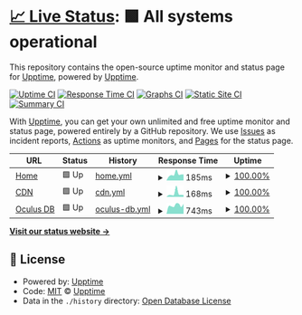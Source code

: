 # [📈 Live Status](https://status.phazed.xyz): <!--live status--> **🟩 All systems operational**

This repository contains the open-source uptime monitor and status page for [Upptime](https://upptime.js.org), powered by [Upptime](https://github.com/upptime/upptime).

[![Uptime CI](https://github.com/phaze-the-dumb/statuspage/workflows/Uptime%20CI/badge.svg)](https://github.com/phaze-the-dumb/statuspage/actions?query=workflow%3A%22Uptime+CI%22)
[![Response Time CI](https://github.com/phaze-the-dumb/statuspage/workflows/Response%20Time%20CI/badge.svg)](https://github.com/phaze-the-dumb/statuspage/actions?query=workflow%3A%22Response+Time+CI%22)
[![Graphs CI](https://github.com/phaze-the-dumb/statuspage/workflows/Graphs%20CI/badge.svg)](https://github.com/phaze-the-dumb/statuspage/actions?query=workflow%3A%22Graphs+CI%22)
[![Static Site CI](https://github.com/phaze-the-dumb/statuspage/workflows/Static%20Site%20CI/badge.svg)](https://github.com/phaze-the-dumb/statuspage/actions?query=workflow%3A%22Static+Site+CI%22)
[![Summary CI](https://github.com/phaze-the-dumb/statuspage/workflows/Summary%20CI/badge.svg)](https://github.com/phaze-the-dumb/statuspage/actions?query=workflow%3A%22Summary+CI%22)

With [Upptime](https://upptime.js.org), you can get your own unlimited and free uptime monitor and status page, powered entirely by a GitHub repository. We use [Issues](https://github.com/upptime/upptime/issues) as incident reports, [Actions](https://github.com/phaze-the-dumb/statuspage/actions) as uptime monitors, and [Pages](https://status.phazed.xyz) for the status page.

<!--start: status pages-->
<!-- This summary is generated by Upptime (https://github.com/upptime/upptime) -->
<!-- Do not edit this manually, your changes will be overwritten -->
<!-- prettier-ignore -->
| URL | Status | History | Response Time | Uptime |
| --- | ------ | ------- | ------------- | ------ |
| <img alt="" src="https://icons.duckduckgo.com/ip3/phazed.xyz.ico" height="13"> [Home](https://phazed.xyz/) | 🟩 Up | [home.yml](https://github.com/phaze-the-dumb/statuspage/commits/HEAD/history/home.yml) | <details><summary><img alt="Response time graph" src="./graphs/home/response-time-week.png" height="20"> 185ms</summary><br><a href="https://status.phazed.xyz/history/home"><img alt="Response time 256" src="https://img.shields.io/endpoint?url=https%3A%2F%2Fraw.githubusercontent.com%2Fphaze-the-dumb%2Fstatuspage%2FHEAD%2Fapi%2Fhome%2Fresponse-time.json"></a><br><a href="https://status.phazed.xyz/history/home"><img alt="24-hour response time 185" src="https://img.shields.io/endpoint?url=https%3A%2F%2Fraw.githubusercontent.com%2Fphaze-the-dumb%2Fstatuspage%2FHEAD%2Fapi%2Fhome%2Fresponse-time-day.json"></a><br><a href="https://status.phazed.xyz/history/home"><img alt="7-day response time 185" src="https://img.shields.io/endpoint?url=https%3A%2F%2Fraw.githubusercontent.com%2Fphaze-the-dumb%2Fstatuspage%2FHEAD%2Fapi%2Fhome%2Fresponse-time-week.json"></a><br><a href="https://status.phazed.xyz/history/home"><img alt="30-day response time 213" src="https://img.shields.io/endpoint?url=https%3A%2F%2Fraw.githubusercontent.com%2Fphaze-the-dumb%2Fstatuspage%2FHEAD%2Fapi%2Fhome%2Fresponse-time-month.json"></a><br><a href="https://status.phazed.xyz/history/home"><img alt="1-year response time 256" src="https://img.shields.io/endpoint?url=https%3A%2F%2Fraw.githubusercontent.com%2Fphaze-the-dumb%2Fstatuspage%2FHEAD%2Fapi%2Fhome%2Fresponse-time-year.json"></a></details> | <details><summary><a href="https://status.phazed.xyz/history/home">100.00%</a></summary><a href="https://status.phazed.xyz/history/home"><img alt="All-time uptime 99.85%" src="https://img.shields.io/endpoint?url=https%3A%2F%2Fraw.githubusercontent.com%2Fphaze-the-dumb%2Fstatuspage%2FHEAD%2Fapi%2Fhome%2Fuptime.json"></a><br><a href="https://status.phazed.xyz/history/home"><img alt="24-hour uptime 100.00%" src="https://img.shields.io/endpoint?url=https%3A%2F%2Fraw.githubusercontent.com%2Fphaze-the-dumb%2Fstatuspage%2FHEAD%2Fapi%2Fhome%2Fuptime-day.json"></a><br><a href="https://status.phazed.xyz/history/home"><img alt="7-day uptime 100.00%" src="https://img.shields.io/endpoint?url=https%3A%2F%2Fraw.githubusercontent.com%2Fphaze-the-dumb%2Fstatuspage%2FHEAD%2Fapi%2Fhome%2Fuptime-week.json"></a><br><a href="https://status.phazed.xyz/history/home"><img alt="30-day uptime 99.96%" src="https://img.shields.io/endpoint?url=https%3A%2F%2Fraw.githubusercontent.com%2Fphaze-the-dumb%2Fstatuspage%2FHEAD%2Fapi%2Fhome%2Fuptime-month.json"></a><br><a href="https://status.phazed.xyz/history/home"><img alt="1-year uptime 99.85%" src="https://img.shields.io/endpoint?url=https%3A%2F%2Fraw.githubusercontent.com%2Fphaze-the-dumb%2Fstatuspage%2FHEAD%2Fapi%2Fhome%2Fuptime-year.json"></a></details>
| <img alt="" src="https://icons.duckduckgo.com/ip3/cdn.phazed.xyz.ico" height="13"> [CDN](https://cdn.phazed.xyz/F1G3SQaaMAAWBI9t.jpg) | 🟩 Up | [cdn.yml](https://github.com/phaze-the-dumb/statuspage/commits/HEAD/history/cdn.yml) | <details><summary><img alt="Response time graph" src="./graphs/cdn/response-time-week.png" height="20"> 168ms</summary><br><a href="https://status.phazed.xyz/history/cdn"><img alt="Response time 156" src="https://img.shields.io/endpoint?url=https%3A%2F%2Fraw.githubusercontent.com%2Fphaze-the-dumb%2Fstatuspage%2FHEAD%2Fapi%2Fcdn%2Fresponse-time.json"></a><br><a href="https://status.phazed.xyz/history/cdn"><img alt="24-hour response time 96" src="https://img.shields.io/endpoint?url=https%3A%2F%2Fraw.githubusercontent.com%2Fphaze-the-dumb%2Fstatuspage%2FHEAD%2Fapi%2Fcdn%2Fresponse-time-day.json"></a><br><a href="https://status.phazed.xyz/history/cdn"><img alt="7-day response time 168" src="https://img.shields.io/endpoint?url=https%3A%2F%2Fraw.githubusercontent.com%2Fphaze-the-dumb%2Fstatuspage%2FHEAD%2Fapi%2Fcdn%2Fresponse-time-week.json"></a><br><a href="https://status.phazed.xyz/history/cdn"><img alt="30-day response time 135" src="https://img.shields.io/endpoint?url=https%3A%2F%2Fraw.githubusercontent.com%2Fphaze-the-dumb%2Fstatuspage%2FHEAD%2Fapi%2Fcdn%2Fresponse-time-month.json"></a><br><a href="https://status.phazed.xyz/history/cdn"><img alt="1-year response time 158" src="https://img.shields.io/endpoint?url=https%3A%2F%2Fraw.githubusercontent.com%2Fphaze-the-dumb%2Fstatuspage%2FHEAD%2Fapi%2Fcdn%2Fresponse-time-year.json"></a></details> | <details><summary><a href="https://status.phazed.xyz/history/cdn">100.00%</a></summary><a href="https://status.phazed.xyz/history/cdn"><img alt="All-time uptime 100.00%" src="https://img.shields.io/endpoint?url=https%3A%2F%2Fraw.githubusercontent.com%2Fphaze-the-dumb%2Fstatuspage%2FHEAD%2Fapi%2Fcdn%2Fuptime.json"></a><br><a href="https://status.phazed.xyz/history/cdn"><img alt="24-hour uptime 100.00%" src="https://img.shields.io/endpoint?url=https%3A%2F%2Fraw.githubusercontent.com%2Fphaze-the-dumb%2Fstatuspage%2FHEAD%2Fapi%2Fcdn%2Fuptime-day.json"></a><br><a href="https://status.phazed.xyz/history/cdn"><img alt="7-day uptime 100.00%" src="https://img.shields.io/endpoint?url=https%3A%2F%2Fraw.githubusercontent.com%2Fphaze-the-dumb%2Fstatuspage%2FHEAD%2Fapi%2Fcdn%2Fuptime-week.json"></a><br><a href="https://status.phazed.xyz/history/cdn"><img alt="30-day uptime 100.00%" src="https://img.shields.io/endpoint?url=https%3A%2F%2Fraw.githubusercontent.com%2Fphaze-the-dumb%2Fstatuspage%2FHEAD%2Fapi%2Fcdn%2Fuptime-month.json"></a><br><a href="https://status.phazed.xyz/history/cdn"><img alt="1-year uptime 100.00%" src="https://img.shields.io/endpoint?url=https%3A%2F%2Fraw.githubusercontent.com%2Fphaze-the-dumb%2Fstatuspage%2FHEAD%2Fapi%2Fcdn%2Fuptime-year.json"></a></details>
| <img alt="" src="https://icons.duckduckgo.com/ip3/oculusdb.rui2015.me.ico" height="13"> [Oculus DB](https://oculusdb.rui2015.me/api/v1/search/beat%20saber?groups=Quest,PCVR,GoAndGearVr) | 🟩 Up | [oculus-db.yml](https://github.com/phaze-the-dumb/statuspage/commits/HEAD/history/oculus-db.yml) | <details><summary><img alt="Response time graph" src="./graphs/oculus-db/response-time-week.png" height="20"> 743ms</summary><br><a href="https://status.phazed.xyz/history/oculus-db"><img alt="Response time 741" src="https://img.shields.io/endpoint?url=https%3A%2F%2Fraw.githubusercontent.com%2Fphaze-the-dumb%2Fstatuspage%2FHEAD%2Fapi%2Foculus-db%2Fresponse-time.json"></a><br><a href="https://status.phazed.xyz/history/oculus-db"><img alt="24-hour response time 864" src="https://img.shields.io/endpoint?url=https%3A%2F%2Fraw.githubusercontent.com%2Fphaze-the-dumb%2Fstatuspage%2FHEAD%2Fapi%2Foculus-db%2Fresponse-time-day.json"></a><br><a href="https://status.phazed.xyz/history/oculus-db"><img alt="7-day response time 743" src="https://img.shields.io/endpoint?url=https%3A%2F%2Fraw.githubusercontent.com%2Fphaze-the-dumb%2Fstatuspage%2FHEAD%2Fapi%2Foculus-db%2Fresponse-time-week.json"></a><br><a href="https://status.phazed.xyz/history/oculus-db"><img alt="30-day response time 682" src="https://img.shields.io/endpoint?url=https%3A%2F%2Fraw.githubusercontent.com%2Fphaze-the-dumb%2Fstatuspage%2FHEAD%2Fapi%2Foculus-db%2Fresponse-time-month.json"></a><br><a href="https://status.phazed.xyz/history/oculus-db"><img alt="1-year response time 782" src="https://img.shields.io/endpoint?url=https%3A%2F%2Fraw.githubusercontent.com%2Fphaze-the-dumb%2Fstatuspage%2FHEAD%2Fapi%2Foculus-db%2Fresponse-time-year.json"></a></details> | <details><summary><a href="https://status.phazed.xyz/history/oculus-db">100.00%</a></summary><a href="https://status.phazed.xyz/history/oculus-db"><img alt="All-time uptime 99.66%" src="https://img.shields.io/endpoint?url=https%3A%2F%2Fraw.githubusercontent.com%2Fphaze-the-dumb%2Fstatuspage%2FHEAD%2Fapi%2Foculus-db%2Fuptime.json"></a><br><a href="https://status.phazed.xyz/history/oculus-db"><img alt="24-hour uptime 100.00%" src="https://img.shields.io/endpoint?url=https%3A%2F%2Fraw.githubusercontent.com%2Fphaze-the-dumb%2Fstatuspage%2FHEAD%2Fapi%2Foculus-db%2Fuptime-day.json"></a><br><a href="https://status.phazed.xyz/history/oculus-db"><img alt="7-day uptime 100.00%" src="https://img.shields.io/endpoint?url=https%3A%2F%2Fraw.githubusercontent.com%2Fphaze-the-dumb%2Fstatuspage%2FHEAD%2Fapi%2Foculus-db%2Fuptime-week.json"></a><br><a href="https://status.phazed.xyz/history/oculus-db"><img alt="30-day uptime 100.00%" src="https://img.shields.io/endpoint?url=https%3A%2F%2Fraw.githubusercontent.com%2Fphaze-the-dumb%2Fstatuspage%2FHEAD%2Fapi%2Foculus-db%2Fuptime-month.json"></a><br><a href="https://status.phazed.xyz/history/oculus-db"><img alt="1-year uptime 99.45%" src="https://img.shields.io/endpoint?url=https%3A%2F%2Fraw.githubusercontent.com%2Fphaze-the-dumb%2Fstatuspage%2FHEAD%2Fapi%2Foculus-db%2Fuptime-year.json"></a></details>

<!--end: status pages-->

[**Visit our status website →**](https://status.phazed.xyz)

## 📄 License

- Powered by: [Upptime](https://github.com/upptime/upptime)
- Code: [MIT](./LICENSE) © [Upptime](https://upptime.js.org)
- Data in the `./history` directory: [Open Database License](https://opendatacommons.org/licenses/odbl/1-0/)
